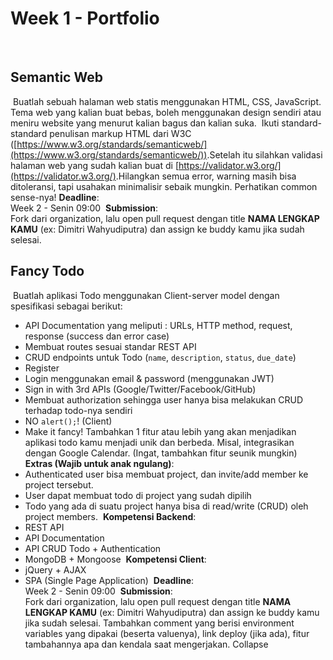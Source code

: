 # Week 1 - Portfolio
​
## Semantic Web
​
Buatlah sebuah halaman web statis menggunakan HTML, CSS, JavaScript. Tema web
yang kalian buat bebas, boleh menggunakan design sendiri atau meniru website
yang menurut kalian bagus dan kalian suka.
​
Ikuti standard-standard penulisan markup HTML dari W3C
([https://www.w3.org/standards/semanticweb/](https://www.w3.org/standards/semanticweb/)).
​
Setelah itu silahkan validasi halaman web yang sudah kalian buat di
[https://validator.w3.org/](https://validator.w3.org/).
​
Hilangkan semua error, warning masih bisa ditoleransi, tapi usahakan minimalisir
sebaik mungkin. Perhatikan common sense-nya!
​
**Deadline**:  
Week 2 - Senin 09:00
​
**Submission**:  
Fork dari organization, lalu open pull request dengan title **NAMA LENGKAP
KAMU** (ex: Dimitri Wahyudiputra) dan assign ke buddy kamu jika sudah selesai.
​
## Fancy Todo
​
Buatlah aplikasi Todo menggunakan Client-server model dengan spesifikasi sebagai
berikut:
​
- API Documentation yang meliputi : URLs, HTTP method, request, response
  (success dan error case)
- Membuat routes sesuai standar REST API
- CRUD endpoints untuk Todo (`name`, `description`, `status`, `due_date`)
- Register
- Login menggunakan email & password (menggunakan JWT)
- Sign in with 3rd APIs (Google/Twitter/Facebook/GitHub)
- Membuat authorization sehingga user hanya bisa melakukan CRUD terhadap
  todo-nya sendiri
- NO `alert();`! (Client)
- Make it fancy! Tambahkan 1 fitur atau lebih yang akan menjadikan aplikasi todo
  kamu menjadi unik dan berbeda. Misal, integrasikan dengan Google Calendar.
  (Ingat, tambahkan fitur seunik mungkin)
​
**Extras (Wajib untuk anak ngulang)**:
​
- Authenticated user bisa membuat project, dan invite/add member ke project
  tersebut.
- User dapat membuat todo di project yang sudah dipilih
- Todo yang ada di suatu project hanya bisa di read/write (CRUD) oleh project
  members.
​
**Kompetensi Backend**:  
- REST API
- API Documentation
- API CRUD Todo + Authentication
- MongoDB + Mongoose
​
**Kompetensi Client**:  
- jQuery + AJAX
- SPA (Single Page Application)
​
**Deadline**:  
Week 2 - Senin 09:00
​
**Submission**:  
Fork dari organization, lalu open pull request dengan title **NAMA LENGKAP
KAMU** (ex: Dimitri Wahyudiputra) dan assign ke buddy kamu jika sudah selesai.
Tambahkan comment yang berisi environment variables yang dipakai (beserta
valuenya), link deploy (jika ada), fitur tambahannya apa dan kendala saat
mengerjakan.
Collapse